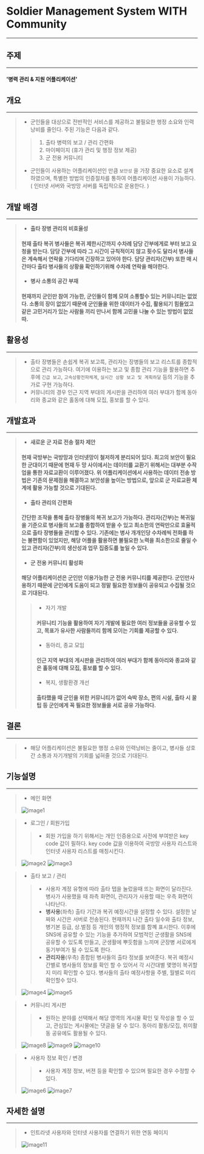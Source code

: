 # **Soldier Management System WITH Community**
___
## **주제**
___
#### '병력 관리 & 지원 어플리케이션'



## **개요**
___
> - 군인들을 대상으로 전반적인 서비스를 제공하고 불필요한 행정 소요와 인력 낭비를 줄인다. 주된 기능은 다음과 같다.
>> 1. 출타 병력의 보고 / 관리 간편화
>> 2. 마이페이지 (휴가 관리 및 행정 정보 제공)
>> 3. 군 전용 커뮤니티 
> - 군인들이 사용하는 어플리케이션인 만큼 `보안성` 을 가장 중요한 요소로 설계하였으며, 특별한 방법의 인증절차를 통하여 어플리케이션 사용이 가능하다. ( 인터넷 서버와 국방망 서버를 독립적으로 운용한다. )



## **개발 배경**
___
> - **출타 장병 관리의 비효율성**
>#### 현재 출타 복귀 병사들은 복귀 제한시간까지 수차례 담당 간부에게로 부터 보고 요청을 받는다. 담당 간부에 따라 그 시간이 규칙적이지 않고 횟수도 달라서 병사들은 계속해서 연락을 기다리며 긴장하고 있어야 한다. 담당 관리자(간부) 또한 매 시간마다 출타 병사들의 상황을 확인하기위해 수차례 연락을 해야한다.
> - **병사 소통의 공간 부재**
>#### 현재까지 군인만 참여 가능한, 군인들이 함께 모여 소통할수 있는 커뮤니티는 없었다. 소통의 장이 없었기 때문에  군인들을 위한 데이터가 수집, 활용되기 힘들었고 같은 고민거리가 있는 사람들 끼리 만나서 함께 고민을 나눌 수 있는 방법이 없었따.
## **활용성**
___
> - 출타 장병들은 손쉽게 복귀 보고륵, 관리자는 장병들의 보고 리스트를 종합적으로 관리 가능하다. 여기에 이용하는 보고 및 종합 관리 기능을 활용하면 추후에 `긴급 보고`, `고속상황전파체계`, `실시간 상황 보고 및 계획하달`  등의 기능을 추가로 구현 가능하다. 
> - 커뮤니티의 경우 인근 지역 부대의 게시판을 관리하여 여러 부대가 함께 동아리와 종교와 같은 홀동에 대해 모집, 홍보를 할 수 있다.



## **개발효과**
___
> - **새로운 군 자료 전송 절차 제안**
>####  현재 국방부는 국방망과 인터넷망이 철저하게 분리되어 있다. 최고의 보안이 필요한 군대이기 때문에 현재 두 망 사이에서는 데이터를 교환기 위해서는 대부분 수작업을 통한 자료교환이 이루어졌다. 위 어플리케이션에서 사용하는 데이터 전송 방법은 기존의 문제점을 해결하고 보안성을 높이는 방법으로, 앞으로 군 자료교환 체계에 활용 가능할 것으로 기대된다.
> - **출타 관리의 간편화**
>####  간단한 조작을 통해 출타 장병들의 복귀 보고가 가능하다. 관리자(간부)는 복귀일을 기준으로 병사들의 보고를 종합하여 받을 수 있고 최소한의 연락만으로 효율적으로 출타 장병들을 관리할 수 있다. 기존에는 병사 개개인당 수차례씩 전화를 하는 불편함이 있었지만, 해당 어플을 활용하면 불필요한 노력을 최소한으로 줄일 수 있고 관리자(간부)의 생산성과 업무 집중도를 높일 수 있다.
>  - **군 전용 커뮤니티 활성화**
> #### 해당 어플리케이션은 군인만 이용가능한 군 전용 커뮤니티를 제공한다. 군인만사용하기 때문에 군인에게 도움이 되고 정말 필요한 정보들이 공유되고 수집될 것으로 기대된다.
>> -  자기 개발
>> #### 커뮤니티 기능을 활용하여 자기 개발에 필요한 여러 정보들을 공유할 수 있고, 목표가 유사한 사람들끼리 함께 모이는 기회를 제공할 수 있다.
>> -  동아리, 종교 모임
>> #### 인근 지역 부대의 게시판을 관리하여 여러 부대가 함께 동아리와 종교와 같은 홀동에 대해 모집, 홍보를 할 수 있다.
>> -  복지, 생활환경 개선
>> #### 출타했을 때 군인을 위한 커뮤니티가 없어 숙박 장소, 편의 시설, 출타 시 꿀팁 등 군인에게 꼭 필요한 정보들을 서로 공유 가능하다. 


## **결론**
___
> - 해당 어플리케이션은 불필요한 행정 소유와 인력낭비는 줄이고, 병사들 상호간 소통과 자기개발의 기회를 넓혀줄 것으로 기대된다. 


## **기능설명**
___
> - 메인 화면
> 
>  ![image1](https://bitbucket.org/osam2018/images/raw/7265f6329d6e20d39f3e001a5aec8f5e7cb22512/%ED%99%94%EB%A9%B41.jpg)

> - 로그인 / 회원가입
>>   - 회원 가입을 하기 위해서는 개인 인증용으로 사전에 부여받은 key code 값이 필하다. key code 값을 이용하여 국방망 사용자 리스트와 인터넷 사용자 리스트를 매칭시킨다. 
> 
>  ![image2](https://bitbucket.org/osam2018/images/raw/7265f6329d6e20d39f3e001a5aec8f5e7cb22512/%ED%99%94%EB%A9%B42.JPG)
>  ![image3](https://bitbucket.org/osam2018/images/raw/7265f6329d6e20d39f3e001a5aec8f5e7cb22512/%ED%99%94%EB%A9%B43.JPG)

> - 출타 보고 / 관리
>>   - 사용자 계정 유형에 따라 출타 탭을 눌렀을때 뜨는 화면이 달라진다. 병사가 사용했을 때 좌측 화면이, 관리자가 사용할 때는 우측 화면이 나타난다. 
>>   - **병사용**(좌측) 출타 기간과 복귀 예정시간을 설정할 수 있다. 설정한 날짜와 시간은 서버로 전송된다. 현재까지 나간 출타 일수와 출타 정보, 병기본 등급, 상.벌점 등 개인의 행정적 정보를 함꼐 표시한다. 이후에 SNS에 공유할 수 있는 기능을 추가하여 모범적인 군생활을 SNS에 공유할 수 있도록 만들고, 군생활에 뿌듯함을 느끼며 군장병 서로에게 동기부여가 될 수 있도록 한다.
>>   - **관리자용**(우측) 종합된 병사들의 출타 정보를 보여준다. 복귀 예정시간별로 병사들의 정보를 확인 할 수 있어서 각 시간대별 몇명이 복귀할지 미리 확인할 수 있다. 병사들의 출타 예정사항을 주별, 월별로 미리 확인할수 있다. 
>
>  ![image4](https://bitbucket.org/osam2018/images/raw/7265f6329d6e20d39f3e001a5aec8f5e7cb22512/%ED%99%94%EB%A9%B44.JPG)
>  ![image5](https://bitbucket.org/osam2018/images/raw/7265f6329d6e20d39f3e001a5aec8f5e7cb22512/%ED%99%94%EB%A9%B45.JPG)
>

> - 커뮤니티 게시판
>>   - 원하는 분야를 선택해서 해당 영역의 게시물 확인 및 작성을 할 수 있고, 관심있는 게시물에는 댓글을 달 수 있다. 동아리 활동/모집, 취미활동 공유에도 활용될 수 있다.
> 
>  ![image8](https://bitbucket.org/osam2018/images/raw/7265f6329d6e20d39f3e001a5aec8f5e7cb22512/%ED%99%94%EB%A9%B48.JPG)
>  ![image9](https://bitbucket.org/osam2018/images/raw/7265f6329d6e20d39f3e001a5aec8f5e7cb22512/%ED%99%94%EB%A9%B49.JPG)
>  ![image10](https://bitbucket.org/osam2018/images/raw/7265f6329d6e20d39f3e001a5aec8f5e7cb22512/%ED%99%94%EB%A9%B410.JPG)
>

> - 사용자 정보 확인 / 변경
>>   - 사용자 계정 정보, 버젼 등을 확인할 수 있으며 필요한 경우 수정할 수 있다.
>
>  ![image6](https://bitbucket.org/osam2018/images/raw/7265f6329d6e20d39f3e001a5aec8f5e7cb22512/%ED%99%94%EB%A9%B46.JPG)
>  ![image7](https://bitbucket.org/osam2018/images/raw/7265f6329d6e20d39f3e001a5aec8f5e7cb22512/%ED%99%94%EB%A9%B47.JPG)




## **자세한 설명**
___
> - 인트라넷 사용자와 인터넷 사용자를 연결하기 위한 연동 페이지
> 
>  ![image11](https://bitbucket.org/osam2018/images/raw/7265f6329d6e20d39f3e001a5aec8f5e7cb22512/%ED%99%94%EB%A9%B411.JPG)

